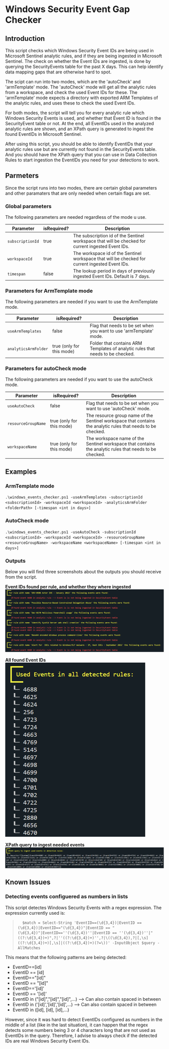 # Windows Security Event Gap Checker

## Introduction

This script checks which Windows Security Event IDs are being used in Microsoft Sentinel analytic rules, and if they are being ingested in Microsoft Sentinel. The check on whether the Event IDs are ingested, is done by querying the SecurityEvents table for the past X days. This can help identify data mapping gaps that are otherwise hard to spot.

The scipt can run into two modes, which are the 'autoCheck' and 'armTemplate' mode. The 'autoCheck' mode will get all the analytic rules from a workspace, and check the used Event IDs for these. The 'armTemplate' mode expects a directory with exported ARM Templates of the analytic rules, and uses these to check the used Event IDs.

For both modes, the script will tell you for every analytic rule which Windows Security Events is used, and whether that Event ID is found in the SecurityEvent table or not. At the end, all EventIDs used in the analyzed analytic rules are shown, and an XPath query is generated to ingest the found EventIDs in Microsoft Sentinel. 

After using this script, you should be able to identify EventIDs that your analytic rules use but are currently not found in the SecurityEvents table. And you should have the XPath query that you can use in Data Collection Rules to start ingestion the EventIDs you need for your detections to work.

## Parmeters

Since the script runs into two modes, there are certain global parameters and other paramaters that are only needed when certain flags are set.

### Global parameters 

The following parameters are needed regardless of the mode u use.

| Parameter | isRequired? | Description |
| --- | --- | --- |
| `subscriptionId` | true | The subscription id of the Sentinel workspace that will be checked for current ingested Event IDs. |
| `workspaceId` | true | The workspace id of the Sentinel workspace that will be checked for current ingested Event IDs. |
| `timespan` | false | The lookup period in days of previously ingested Event IDs. Default is 7 days. |

### Parameters for ArmTemplate mode

The following parameters are needed if you want to use the ArmTemplate mode.

| Parameter | isRequired? | Description |
| --- | --- | --- |
| `useArmTemplates` | false | Flag that needs to be set when you want to use 'armTemplate' mode. |
| `analyticsArmFolder` | true (only for this mode) | Folder that contains ARM Templates of analytic rules that needs to be checked. |

### Parameters for autoCheck mode

The following parameters are needed if you want to use the autoCheck mode.

| Parameter | isRequired? | Description |
| --- | --- | --- |
| `useAutoCheck` | false | Flag that needs to be set when you want to use 'autoCheck' mode. |
| `resourceGroupName` | true (only for this mode) | The resource group name of the Sentinel workspace that contains the analytic rules that needs to be checked. |
| `workspaceName` | true (only for this mode) | The workspace name of the Sentinel workspace that contains the analytic rules that needs to be checked. |

## Examples

### ArmTemplate mode
`.\windows_events_checker.ps1 -useArmTemplates -subscriptionId <subscriptionId> -workspaceId <workspaceId> -analyticsArmFolder <folderPath> [-timespan <int in days>]`

### AutoCheck mode
`.\windows_events_checker.ps1 -useAutoCheck -subscriptionId <subscriptionId> -workspaceId <workspaceId> -resourceGroupName <resourceGroupName> -workspaceName <workspaceName> [-timespan <int in days>]`

### Outputs
Below you will find three screenshots about the outputs you should receive from the script.

**Event IDs found per rule, and whether they where ingested**
![Event IDs Found](examples/event-ids-found.png)

**All found Event IDs**<br>
![All Event IDs Found](examples/all-used-ids.png)

**XPath query to ingest needed events**
![Event IDs Found](examples/xpath.png)

## Known Issues

### Detecting events configuered as numbers in lists
This script detectes Windows Security Events with a regex expression. The expression currently used is:

>       $match = Select-String 'EventID==(\d{3,4})|EventID == (\d{3,4})|EventID=="(\d{3,4})"|EventID == "(\d{3,4})"|EventID==''(\d{3,4})''|EventID == ''(\d{3,4})''|"((?:\d{3,4})+)",?|''((?:\d{3,4})+)'',?|\((\d{3,4}),?|[,\s]((?:\d{3,4})+)[,\s]|((?:\d{3,4})+)(?=\))' -InputObject $query -AllMatches

This means that the following patterns are being detected:
- EventID==[id]
- EventID == [id]
- EventID=="[id]"
- EventID == "[id]"
- EventID=='[id]'
- EventID == '[id]'
- EventID in ("[id]","[id]","[id]",...) --> Can also contain spaced in between
- EventID in ('[id]','[id]','[id]',...) --> Can also contain spaced in between
- EventID in ([id], [id], [id],...)

However, since it was hard to detect EventIDs configured as numbers in the middle of a list (like in the last situation), it can happen that the regex detects some numbers being 3 or 4 characters long that are not used as EventIDs in the query. Therefore, I advise to always check if the detected IDs are real Windows Security Event IDs.
